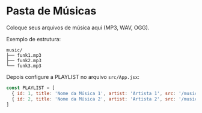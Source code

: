 # Pasta de Músicas

Coloque seus arquivos de música aqui (MP3, WAV, OGG).

Exemplo de estrutura:
```
music/
├── funk1.mp3
├── funk2.mp3
└── funk3.mp3
```

Depois configure a PLAYLIST no arquivo `src/App.jsx`:

```javascript
const PLAYLIST = [
  { id: 1, title: 'Nome da Música 1', artist: 'Artista 1', src: '/music/funk1.mp3' },
  { id: 2, title: 'Nome da Música 2', artist: 'Artista 2', src: '/music/funk2.mp3' },
]
```